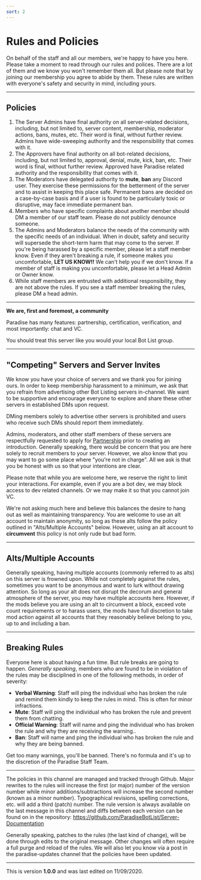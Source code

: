 ```yaml
---
sort: 2
---
```


# Rules and Policies

On behalf of the staff and all our members, we're happy to have you here.  Please take a moment to read through our rules and polices.  There are a lot of them and we know you won't remember them all.  But please note that by joining our membership you agree to abide by them.  These rules are written with everyone's safety and security in mind, including yours.

---

## Policies

1.  The Server Admins have final authority on all server-related decisions, including, but not limited to, server content, membership, moderator actions, bans, mutes, etc.  Their word is final, without further review.  Admins have wide-sweeping authority and the responsibility that comes with it.
2.  The Approvers have final authority on all bot-related decisions, including, but not limited to, approval, denial, mute, kick, ban, etc. Their word is final, without further review. Approved have Paradise related authority and the responsibility that comes with it.
3.  The Moderators have delegated authority to **mute**, **ban** any Discord user.  They exercise these permissions for the betterment of the server and to assist in keeping this place safe.  Permanent bans are decided on a case-by-case basis and if a user is found to be particularly toxic or disruptive, may face immediate permanent ban.
4.  Members who have specific complaints about another member should DM a member of our staff team.  Please do not publicly denounce someone.
5.  The Admins and Moderators balance the needs of the community with the specific needs of an individual.  When in doubt, safety and security will supersede the short-term harm that may come to the server.  If you're being harassed by a specific member, please let a staff member know.  Even if they aren't breaking a rule, if someone makes you uncomfortable, **LET US KNOW!!**  We can't help you if we don't know.  If a member of staff is making you uncomfortable, please let a Head Admin or Owner know.
6.  While staff members are entrusted with additional responsibility, they are not above the rules.  If you see a staff member breaking the rules, please DM a head admin.

---

**__We are, first and foremost, a community__**

Paradise has many features: partnership, certification, verification, and most importantly: chat and VC.

You should treat this server like you would your local Bot List group.

---

## "Competing" Servers and Server Invites

We know you have your choice of servers and we thank you for joining ours.  In order to keep membership harassment to a minimum, we ask that you refrain from advertising other Bot Listing servers in-channel.  We want to be supportive and encourage everyone to explore and share these other servers in established DMs upon request.

DMing members solely to advertise other servers is prohibited and users who receive such DMs should report them immediately.

Admins, moderators, and other staff members of these servers are respectfully requested to apply for [Partnership](https://paradisebots.net/apps/partner) prior to creating an introduction.  Generally speaking, there would be concern that you are here solely to recruit members to your server.  However, we also know that you may want to go some place where "you're not in charge".  All we ask is that you be honest with us so that your intentions are clear.

Please note that while you are welcome here, we reserve the right to limit your interactions.  For example, even if you are a bot dev, we may block access to dev related channels.  Or we may make it so that you cannot join VC.


We're not asking much here and believe this balances the desire to hang out as well as maintaining transparency.  You are welcome to use an alt account to maintain anonymity, so long as these alts follow the policy outlined in "Alts/Multiple Accounts" below.  However, using an alt account to **circumvent** this policy is not only rude but bad form.  

---

## Alts/Multiple Accounts

Generally speaking, having multiple accounts (commonly referred to as alts) on this server is frowned upon.  While not completely against the rules, sometimes you want to be anonymous and want to lurk without drawing attention.  So long as your alt does not disrupt the decorum and general atmosphere of the server, you *may* have multiple accounts here.  However, if the mods believe you are using an alt to circumvent a block, exceed vote count requirements or to harass users, the mods have full discretion to take mod action against all accounts that they reasonably believe belong to you, up to and including a ban.

---

## Breaking Rules

Everyone here is about having a fun time.  But rule breaks are going to happen.  *Generally speaking*, members who are found to be in violation of the rules may be disciplined in one of the following methods, in order of severity:
- **Verbal Warning**: Staff will ping the individual who has broken the rule and remind them kindly to keep the rules in mind.  This is often for minor infractions.
- **Mute**: Staff will ping the individual who has broken the rule and prevent them from chatting.
- **Official Warning**: Staff will name and ping the individual who has broken the rule and why they are receiving the warning..
- **Ban**: Staff will name and ping the individual who has broken the rule and why they are being banned.

Get too many warnings, you'll be banned.  There's no formula and it's up to the discretion of the Paradise Staff Team.

---

The policies in this channel are managed and tracked through Github.  Major rewrites to the rules will increase the first (or major) number of the version number while minor additions/subtractions will increase the second number (known as a minor number).  Typographical revisions, spelling corrections, etc. will add a third (patch) number.  The rule version is always available on the last message in this channel and diffs between each version can be found on in the repository: <https://github.com/ParadiseBotList/Server-Documentation>

Generally speaking, patches to the rules (the last kind of change), will be done through edits to the original message.  Other changes will often require a full purge and reload of the rules.  We will also let you know via a post in the paradise-updates channel that the policies have been updated.

---

This is version **1.0.0** and was last edited on 11/09/2020.

